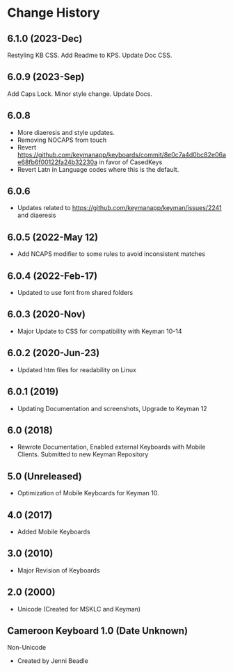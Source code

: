 Change History
=======================
6.1.0 (2023-Dec)
-----------------
Restyling KB CSS.
Add Readme to KPS.
Update Doc CSS.

6.0.9 (2023-Sep)
-----------------
Add Caps Lock.
Minor style change.
Update Docs.

6.0.8
-----------------
* More diaeresis and style updates.
* Removing NOCAPS from touch
* Revert https://github.com/keymanapp/keyboards/commit/8e0c7a4d0bc82e06ae68fb6f00122fa24b32230a in favor of CasedKeys
* Revert Latn in Language codes where this is the default.

6.0.6
-----------------
* Updates related to https://github.com/keymanapp/keyman/issues/2241 and diaeresis

6.0.5 (2022-May 12)
-------------------
* Add NCAPS modifier to some rules to avoid inconsistent matches

6.0.4 (2022-Feb-17)
-----------------
* Updated to use font from shared folders

6.0.3 (2020-Nov)
-----------------
* Major Update to CSS for compatibility with Keyman 10-14

6.0.2 (2020-Jun-23)
-----------------
* Updated htm files for readability on Linux

6.0.1 (2019)
-----------------
* Updating Documentation and screenshots, Upgrade to Keyman 12

6.0 (2018)
-----------------
* Rewrote Documentation, Enabled external Keyboards with Mobile Clients. Submitted to new Keyman Repository

5.0 (Unreleased)
-----------------
* Optimization of Mobile Keyboards for Keyman 10.

4.0 (2017)
-----------------
* Added Mobile Keyboards

3.0 (2010)
-----------------
* Major Revision of Keyboards

2.0 (2000)
-----------------
* Unicode (Created for MSKLC and Keyman)

Cameroon Keyboard 1.0 (Date Unknown)
-----------------

Non-Unicode

* Created by Jenni Beadle

